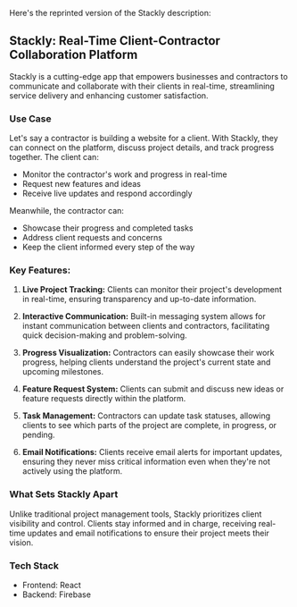 Here's the reprinted version of the Stackly description:

## Stackly: Real-Time Client-Contractor Collaboration Platform

Stackly is a cutting-edge app that empowers businesses and contractors to communicate and collaborate with their clients in real-time, streamlining service delivery and enhancing customer satisfaction.

### Use Case

Let's say a contractor is building a website for a client. With Stackly, they can connect on the platform, discuss project details, and track progress together. The client can:

- Monitor the contractor's work and progress in real-time
- Request new features and ideas
- Receive live updates and respond accordingly

Meanwhile, the contractor can:

- Showcase their progress and completed tasks
- Address client requests and concerns
- Keep the client informed every step of the way

### Key Features:

1. **Live Project Tracking:** Clients can monitor their project's development in real-time, ensuring transparency and up-to-date information.

2. **Interactive Communication:** Built-in messaging system allows for instant communication between clients and contractors, facilitating quick decision-making and problem-solving.

3. **Progress Visualization:** Contractors can easily showcase their work progress, helping clients understand the project's current state and upcoming milestones.

4. **Feature Request System:** Clients can submit and discuss new ideas or feature requests directly within the platform.

5. **Task Management:** Contractors can update task statuses, allowing clients to see which parts of the project are complete, in progress, or pending.

6. **Email Notifications:** Clients receive email alerts for important updates, ensuring they never miss critical information even when they're not actively using the platform.

### What Sets Stackly Apart

Unlike traditional project management tools, Stackly prioritizes client visibility and control. Clients stay informed and in charge, receiving real-time updates and email notifications to ensure their project meets their vision.

### Tech Stack

- Frontend: React
- Backend: Firebase

